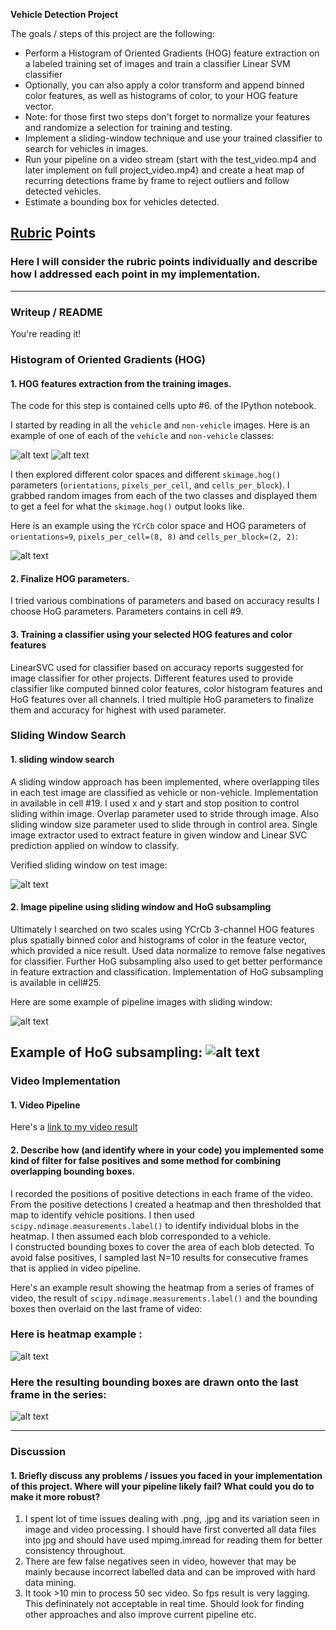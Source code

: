 **Vehicle Detection Project**

The goals / steps of this project are the following:

* Perform a Histogram of Oriented Gradients (HOG) feature extraction on a labeled training set of images and train a classifier Linear SVM classifier
* Optionally, you can also apply a color transform and append binned color features, as well as histograms of color, to your HOG feature vector. 
* Note: for those first two steps don't forget to normalize your features and randomize a selection for training and testing.
* Implement a sliding-window technique and use your trained classifier to search for vehicles in images.
* Run your pipeline on a video stream (start with the test_video.mp4 and later implement on full project_video.mp4) and create a heat map of recurring detections frame by frame to reject outliers and follow detected vehicles.
* Estimate a bounding box for vehicles detected.

[//]: # (Image References)
[image0]: ./output_images/car.png
[image1]: ./output_images/not_car.png
[image2]: ./output_images/HOG_example.jpg
[image3]: ./output_images/sliding_window.jpg
[image4]: ./output_images/sliding_windows.jpg
[image5]: ./output_images/hog_subsampling.jpg
[image6]: ./output_images/bboxes_and_heat.png
[image7]: ./output_images/output_bboxes.png
[video1]: ./project_video.mp4

## [Rubric](https://review.udacity.com/#!/rubrics/513/view) Points
### Here I will consider the rubric points individually and describe how I addressed each point in my implementation.  

---
### Writeup / README

You're reading it!

### Histogram of Oriented Gradients (HOG)

#### 1. HOG features extraction from the training images.

The code for this step is contained cells upto #6. of the IPython notebook.  

I started by reading in all the `vehicle` and `non-vehicle` images.  Here is an example of one of each of the `vehicle` and `non-vehicle` classes:

![alt text][image0]
![alt text][image1]

I then explored different color spaces and different `skimage.hog()` parameters (`orientations`, `pixels_per_cell`, and `cells_per_block`).  I grabbed random images from each of the two classes and displayed them to get a feel for what the `skimage.hog()` output looks like.

Here is an example using the `YCrCb` color space and HOG parameters of `orientations=9`, `pixels_per_cell=(8, 8)` and `cells_per_block=(2, 2)`:

![alt text][image2]

#### 2. Finalize HOG parameters.

I tried various combinations of parameters and based on accuracy results I choose HoG parameters. Parameters contains in cell #9.

#### 3. Training a classifier using your selected HOG features and color features

LinearSVC used for classifier based on accuracy reports suggested for image classifier for other projects.
Different features used to provide classifier like computed binned color features, color histogram features and HoG features over all channels.
I tried multiple HoG parameters to finalize them and accuracy for highest with used parameter.

### Sliding Window Search

#### 1. sliding window search

A sliding window approach has been implemented, where overlapping tiles in each test image are classified as vehicle or non-vehicle. 
Implementation in available in cell #19. 
I used x and y start and stop position to control sliding within image.
Overlap parameter used to stride through image. 
Also sliding window size parameter used to slide through in control area.
Single image extractor used to extract feature in given window and Linear SVC prediction applied on window to classify.

Verified sliding window on test image:

![alt text][image3]

#### 2. Image pipeline using sliding window and HoG subsampling

Ultimately I searched on two scales using YCrCb 3-channel HOG features plus spatially binned color and histograms of color in the feature vector, which provided a nice result.
Used data normalize to remove false negatives for classifier.  Further HoG subsampling also used to get better performance in feature extraction and classification.
Implementation of HoG subsampling is available in cell#25.

Here are some example of pipeline images with sliding window:

![alt text][image4]

Example of HoG subsampling:
![alt text][image5]
---

### Video Implementation

#### 1. Video Pipeline
Here's a [link to my video result](./output_images/project_video.mp4)


#### 2. Describe how (and identify where in your code) you implemented some kind of filter for false positives and some method for combining overlapping bounding boxes.

I recorded the positions of positive detections in each frame of the video.  From the positive detections I created a heatmap and then thresholded that map to identify vehicle positions. 
I then used `scipy.ndimage.measurements.label()` to identify individual blobs in the heatmap.  I then assumed each blob corresponded to a vehicle.  
I constructed bounding boxes to cover the area of each blob detected. 
To avoid false positives, I sampled last N=10 results for consecutive frames that is applied in video pipeline.

Here's an example result showing the heatmap from a series of frames of video, the result of `scipy.ndimage.measurements.label()` and the bounding boxes then overlaid on the last frame of video:

### Here is heatmap example :

![alt text][image6]

### Here the resulting bounding boxes are drawn onto the last frame in the series:
![alt text][image7]

---

### Discussion

#### 1. Briefly discuss any problems / issues you faced in your implementation of this project.  Where will your pipeline likely fail?  What could you do to make it more robust?

1. I spent lot of time issues dealing with .png, .jpg and its variation seen in image and video processing.
   I should have first converted all data files into jpg and should have used mpimg.imread for reading them for better consistency throughout.
2. There are few false negatives seen in video, however that may be mainly because incorrect labelled data and can be improved with hard data mining.
3. It took >10 min to process 50 sec video. So fps result is very lagging. This defininately not acceptable in real time. Should look for finding other approaches and also improve current pipeline etc. 
